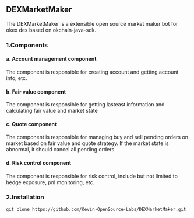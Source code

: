 ## DEXMarketMaker

The DEXMarketMaker is a extensible open source market maker bot for okex dex based on okchain-java-sdk. 

### 1.Components

#### a. Account management component

The component is responsible for creating account and getting account info, etc.

#### b. Fair value component

The component is responsible for getting lasteast information and calculating fair value and market state

#### c. Quote component

The component is responsible for managing buy and sell pending orders on market based on fair value and quote strategy. If the market state is abnormal, it should cancel all pending orders

#### d. Risk control component

The component is responsible for risk control, include but not limited to hedge exposure, pnl monitoring, etc.

### 2.Installation

```
git clone https://github.com/Kevin-OpenSource-Labs/DEXMarketMaker.git
```
